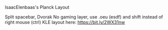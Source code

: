 IsaacElenbaas's Planck Layout

Split spacebar, Dvorak
No gaming layer, use .oeu (esdf) and shift instead of right mouse (ctrl)
KLE layout here: https://bit.ly/2WX31nw